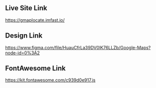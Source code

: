 ## Live Site Link
https://gmaplocate.imfast.io/

## Design Link

https://www.figma.com/file/HuauCfrLa39DV0lK76LLZb/Google-Maps?node-id=0%3A2

## FontAwesome Link

https://kit.fontawesome.com/c939d0e917.js

